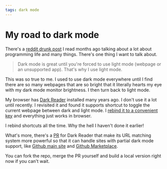 ```yaml
---
tags: dark mode
---
```


# My road to dark mode

There's a [reddit drunk post](https://www.reddit.com/r/ExperiencedDevs/comments/nmodyl/drunk_post_things_ive_learned_as_a_sr_engineer/) I read months ago talking about a lot about programming life and many things. There's one thing I want to talk about.

> Dark mode is great until you're forced to use light mode (webpage or an unsupported app). That's why I use light mode.

This was so true to me. I used to use dark mode everywhere until I find there are so many webpages that are so bright that it literally hearts my eye with my dark mode monitor brightness. I then turn back to light mode.

My browser has [Dark Reader](https://github.com/darkreader/darkreader#readme) installed many years ago. I don't use it a lot until recently. I revisited it and found it supports shortcut to toggle the current webpage between dark and light mode. I [rebind it to a convenient key](https://github.com/yqrashawn/yqdotfiles/blob/63eb1b2850266f494baa72cd01e9b8e3b13dada7/.config/karabiner.edn#L373) and everything just works in browser.

I rebind shortcuts all the time. Why the hell I haven't done it earlier!

What's more, there's a [PR](https://github.com/darkreader/darkreader/pull/2517) for Dark Reader that make its URL matching system more powerful so that it can handle sites with partial dark mode support, like [Github main site](https://github.com/) and [Github Marketplace](https://github.com/marketplace/).

You can fork the repo, merge the PR yourself and build a local version right now if you can't wait.
